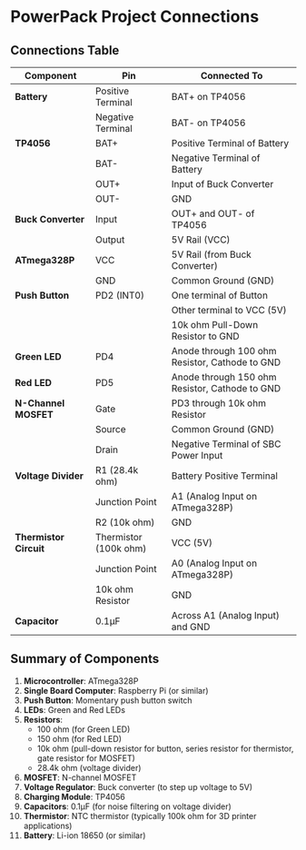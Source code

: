 # PowerPack Project Connections

## Connections Table

| Component          | Pin                | Connected To                                   |
|--------------------|--------------------|------------------------------------------------|
| **Battery**        | Positive Terminal  | BAT+ on TP4056                                 |
|                    | Negative Terminal  | BAT- on TP4056                                 |
| **TP4056**         | BAT+               | Positive Terminal of Battery                   |
|                    | BAT-               | Negative Terminal of Battery                   |
|                    | OUT+               | Input of Buck Converter                        |
|                    | OUT-               | GND                                            |
| **Buck Converter** | Input              | OUT+ and OUT- of TP4056                        |
|                    | Output             | 5V Rail (VCC)                                  |
| **ATmega328P**     | VCC                | 5V Rail (from Buck Converter)                  |
|                    | GND                | Common Ground (GND)                            |
| **Push Button**    | PD2 (INT0)         | One terminal of Button                         |
|                    |                    | Other terminal to VCC (5V)                     |
|                    |                    | 10k ohm Pull-Down Resistor to GND              |
| **Green LED**      | PD4                | Anode through 100 ohm Resistor, Cathode to GND |
| **Red LED**        | PD5                | Anode through 150 ohm Resistor, Cathode to GND |
| **N-Channel MOSFET** | Gate              | PD3 through 10k ohm Resistor                   |
|                    | Source             | Common Ground (GND)                            |
|                    | Drain              | Negative Terminal of SBC Power Input           |
| **Voltage Divider**| R1 (28.4k ohm)     | Battery Positive Terminal                      |
|                    | Junction Point     | A1 (Analog Input on ATmega328P)                |
|                    | R2 (10k ohm)       | GND                                            |
| **Thermistor Circuit** | Thermistor (100k ohm) | VCC (5V)                              |
|                    | Junction Point     | A0 (Analog Input on ATmega328P)                |
|                    | 10k ohm Resistor   | GND                                            |
| **Capacitor**      | 0.1µF              | Across A1 (Analog Input) and GND               |

## Summary of Components
1. **Microcontroller**: ATmega328P
2. **Single Board Computer**: Raspberry Pi (or similar)
3. **Push Button**: Momentary push button switch
4. **LEDs**: Green and Red LEDs
5. **Resistors**:
   - 100 ohm (for Green LED)
   - 150 ohm (for Red LED)
   - 10k ohm (pull-down resistor for button, series resistor for thermistor, gate resistor for MOSFET)
   - 28.4k ohm (voltage divider)
6. **MOSFET**: N-channel MOSFET
7. **Voltage Regulator**: Buck converter (to step up voltage to 5V)
8. **Charging Module**: TP4056
9. **Capacitors**: 0.1µF (for noise filtering on voltage divider)
10. **Thermistor**: NTC thermistor (typically 100k ohm for 3D printer applications)
11. **Battery**: Li-ion 18650 (or similar)
